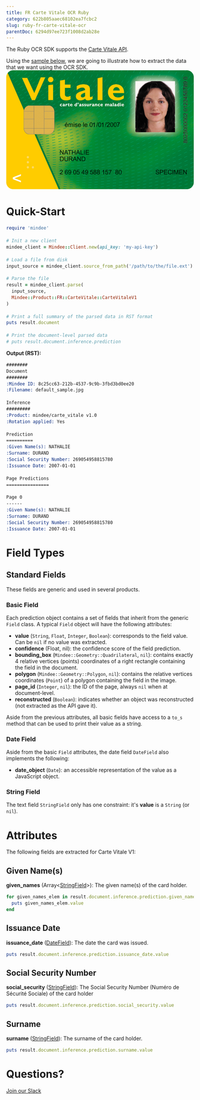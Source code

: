 ```yaml
---
title: FR Carte Vitale OCR Ruby
category: 622b805aaec68102ea7fcbc2
slug: ruby-fr-carte-vitale-ocr
parentDoc: 6294d97ee723f1008d2ab28e
---
```

The Ruby OCR SDK supports the [Carte Vitale API](https://platform.mindee.com/mindee/carte_vitale).

Using the [sample below](https://github.com/mindee/client-lib-test-data/blob/main/products/carte_vitale/default_sample.jpg), we are going to illustrate how to extract the data that we want using the OCR SDK.
![Carte Vitale sample](https://github.com/mindee/client-lib-test-data/blob/main/products/carte_vitale/default_sample.jpg?raw=true)

# Quick-Start
```rb
require 'mindee'

# Init a new client
mindee_client = Mindee::Client.new(api_key: 'my-api-key')

# Load a file from disk
input_source = mindee_client.source_from_path('/path/to/the/file.ext')

# Parse the file
result = mindee_client.parse(
  input_source,
  Mindee::Product::FR::CarteVitale::CarteVitaleV1
)

# Print a full summary of the parsed data in RST format
puts result.document

# Print the document-level parsed data
# puts result.document.inference.prediction

```

**Output (RST):**
```rst
########
Document
########
:Mindee ID: 8c25cc63-212b-4537-9c9b-3fbd3bd0ee20
:Filename: default_sample.jpg

Inference
#########
:Product: mindee/carte_vitale v1.0
:Rotation applied: Yes

Prediction
==========
:Given Name(s): NATHALIE
:Surname: DURAND
:Social Security Number: 269054958815780
:Issuance Date: 2007-01-01

Page Predictions
================

Page 0
------
:Given Name(s): NATHALIE
:Surname: DURAND
:Social Security Number: 269054958815780
:Issuance Date: 2007-01-01
```

# Field Types
## Standard Fields
These fields are generic and used in several products.

### Basic Field
Each prediction object contains a set of fields that inherit from the generic `Field` class.
A typical `Field` object will have the following attributes:

* **value** (`String`, `Float`, `Integer`, `Boolean`): corresponds to the field value. Can be `nil` if no value was extracted.
* **confidence** (Float, nil): the confidence score of the field prediction.
* **bounding_box** (`Mindee::Geometry::Quadrilateral`, `nil`): contains exactly 4 relative vertices (points) coordinates of a right rectangle containing the field in the document.
* **polygon** (`Mindee::Geometry::Polygon`, `nil`): contains the relative vertices coordinates (`Point`) of a polygon containing the field in the image.
* **page_id** (`Integer`, `nil`): the ID of the page, always `nil` when at document-level.
* **reconstructed** (`Boolean`): indicates whether an object was reconstructed (not extracted as the API gave it).


Aside from the previous attributes, all basic fields have access to a `to_s` method that can be used to print their value as a string.

### Date Field
Aside from the basic `Field` attributes, the date field `DateField` also implements the following: 

* **date_object** (`Date`): an accessible representation of the value as a JavaScript object.

### String Field
The text field `StringField` only has one constraint: it's **value** is a `String` (or `nil`).

# Attributes
The following fields are extracted for Carte Vitale V1:

## Given Name(s)
**given_names** (Array<[StringField](#string-field)>): The given name(s) of the card holder.

```rb
for given_names_elem in result.document.inference.prediction.given_names do
  puts given_names_elem.value
end
```

## Issuance Date
**issuance_date** ([DateField](#date-field)): The date the card was issued.

```rb
puts result.document.inference.prediction.issuance_date.value
```

## Social Security Number
**social_security** ([StringField](#string-field)): The Social Security Number (Numéro de Sécurité Sociale) of the card holder

```rb
puts result.document.inference.prediction.social_security.value
```

## Surname
**surname** ([StringField](#string-field)): The surname of the card holder.

```rb
puts result.document.inference.prediction.surname.value
```

# Questions?
[Join our Slack](https://join.slack.com/t/mindee-community/shared_invite/zt-2d0ds7dtz-DPAF81ZqTy20chsYpQBW5g)
